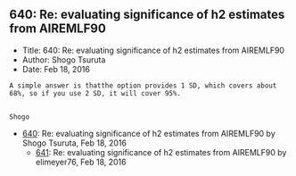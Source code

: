 ## 640: Re: evaluating significance of h2 estimates from AIREMLF90

- Title: 640: Re: evaluating significance of h2 estimates from AIREMLF90
- Author: Shogo Tsuruta
- Date: Feb 18, 2016
```
A simple answer is thatthe option provides 1 SD, which covers about 68%, so if you use 2 SD, it will cover 95%.


Shogo
```

- [640](0640.md): Re: evaluating significance of h2 estimates from AIREMLF90 by Shogo Tsuruta, Feb 18, 2016
    - [641](0641.md): Re: evaluating significance of h2 estimates from AIREMLF90 by elimeyer76, Feb 18, 2016
